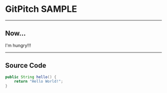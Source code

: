 # GitPitch SAMPLE

---

## Now...

I'm hungry!!!

---

## Source Code

```Java
public String hello() {
    return "Hello World!";
}
```

